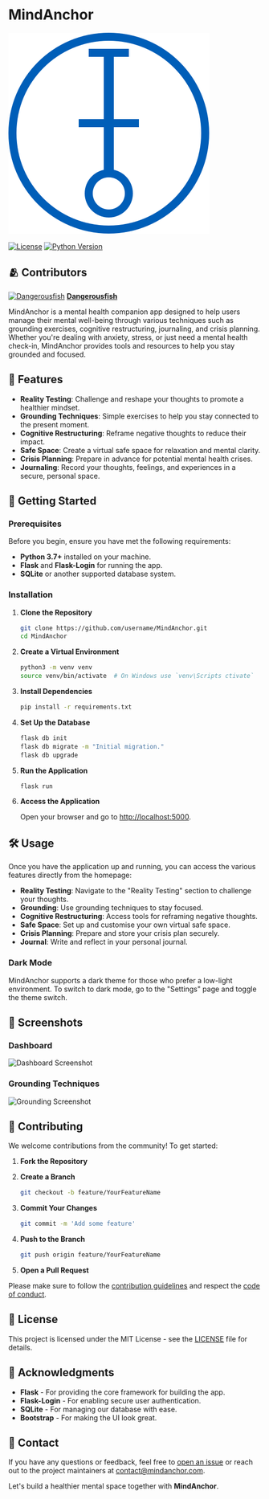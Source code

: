 # MindAnchor

![MindAnchor Logo](https://github.com/AI2B-uk/MindAnchor/blob/main/MindAnchor.svg)

[![License](https://img.shields.io/badge/license-MIT-blue.svg)](LICENSE)
[![Python Version](https://img.shields.io/badge/python-3.7%2B-blue.svg)](https://www.python.org/downloads/)

## 🫂 Contributors

[![Dangerousfish](https://avatars.githubusercontent.com/u/30146283?v=4&s=100)](https://github.com/dangerousfish)
**[Dangerousfish](https://github.com/dangerousfish)**

MindAnchor is a mental health companion app designed to help users manage their mental well-being through various techniques such as grounding exercises, cognitive restructuring, journaling, and crisis planning. Whether you're dealing with anxiety, stress, or just need a mental health check-in, MindAnchor provides tools and resources to help you stay grounded and focused.

## 🌟 Features

- **Reality Testing**: Challenge and reshape your thoughts to promote a healthier mindset.
- **Grounding Techniques**: Simple exercises to help you stay connected to the present moment.
- **Cognitive Restructuring**: Reframe negative thoughts to reduce their impact.
- **Safe Space**: Create a virtual safe space for relaxation and mental clarity.
- **Crisis Planning**: Prepare in advance for potential mental health crises.
- **Journaling**: Record your thoughts, feelings, and experiences in a secure, personal space.

## 🚀 Getting Started

### Prerequisites

Before you begin, ensure you have met the following requirements:

- **Python 3.7+** installed on your machine.
- **Flask** and **Flask-Login** for running the app.
- **SQLite** or another supported database system.

### Installation

1. **Clone the Repository**

   ```bash
   git clone https://github.com/username/MindAnchor.git
   cd MindAnchor
   ```

2. **Create a Virtual Environment**

   ```bash
   python3 -m venv venv
   source venv/bin/activate  # On Windows use `venv\Scripts ctivate`
   ```

3. **Install Dependencies**

   ```bash
   pip install -r requirements.txt
   ```

4. **Set Up the Database**

   ```bash
   flask db init
   flask db migrate -m "Initial migration."
   flask db upgrade
   ```

5. **Run the Application**

   ```bash
   flask run
   ```

6. **Access the Application**

   Open your browser and go to [http://localhost:5000](http://localhost:5000).

## 🛠️ Usage

Once you have the application up and running, you can access the various features directly from the homepage:

- **Reality Testing**: Navigate to the "Reality Testing" section to challenge your thoughts.
- **Grounding**: Use grounding techniques to stay focused.
- **Cognitive Restructuring**: Access tools for reframing negative thoughts.
- **Safe Space**: Set up and customise your own virtual safe space.
- **Crisis Planning**: Prepare and store your crisis plan securely.
- **Journal**: Write and reflect in your personal journal.

### Dark Mode

MindAnchor supports a dark theme for those who prefer a low-light environment. To switch to dark mode, go to the "Settings" page and toggle the theme switch.

## 📸 Screenshots

### Dashboard

![Dashboard Screenshot](https://path-to-dashboard-screenshot.png)

### Grounding Techniques

![Grounding Screenshot](https://path-to-grounding-screenshot.png)

## 🧩 Contributing

We welcome contributions from the community! To get started:

1. **Fork the Repository**

2. **Create a Branch**

   ```bash
   git checkout -b feature/YourFeatureName
   ```

3. **Commit Your Changes**

   ```bash
   git commit -m 'Add some feature'
   ```

4. **Push to the Branch**

   ```bash
   git push origin feature/YourFeatureName
   ```

5. **Open a Pull Request**

Please make sure to follow the [contribution guidelines](CONTRIBUTING.md) and respect the [code of conduct](CODE_OF_CONDUCT.md).

## 📜 License

This project is licensed under the MIT License - see the [LICENSE](LICENSE) file for details.

## 📝 Acknowledgments

- **Flask** - For providing the core framework for building the app.
- **Flask-Login** - For enabling secure user authentication.
- **SQLite** - For managing our database with ease.
- **Bootstrap** - For making the UI look great.

## 📧 Contact

If you have any questions or feedback, feel free to [open an issue](https://github.com/username/MindAnchor/issues) or reach out to the project maintainers at contact@mindanchor.com.

Let's build a healthier mental space together with **MindAnchor**.
